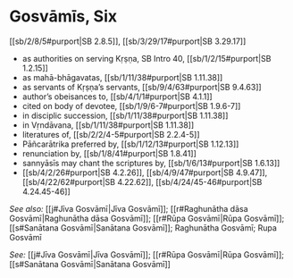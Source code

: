 # Gosvāmīs, Six

[[sb/2/8/5#purport|SB 2.8.5]], [[sb/3/29/17#purport|SB 3.29.17]]

* as authorities on serving Kṛṣṇa, SB Intro 40, [[sb/1/2/15#purport|SB 1.2.15]]
* as mahā-bhāgavatas, [[sb/1/11/38#purport|SB 1.11.38]]
* as servants of Kṛṣṇa’s servants, [[sb/9/4/63#purport|SB 9.4.63]]
* author’s obeisances to, [[sb/4/1/1#purport|SB 4.1.1]]
* cited on body of devotee, [[sb/1/9/6-7#purport|SB 1.9.6-7]]
* in disciplic succession, [[sb/1/11/38#purport|SB 1.11.38]]
* in Vṛndāvana, [[sb/1/11/38#purport|SB 1.11.38]]
* literatures of, [[sb/2/2/4-5#purport|SB 2.2.4-5]]
* Pāñcarātrika preferred by, [[sb/1/12/13#purport|SB 1.12.13]]
* renunciation by, [[sb/1/8/41#purport|SB 1.8.41]]
* sannyāsīs may chant the scriptures by, [[sb/1/6/13#purport|SB 1.6.13]]
*  [[sb/4/2/26#purport|SB 4.2.26]], [[sb/4/9/47#purport|SB 4.9.47]], [[sb/4/22/62#purport|SB 4.22.62]], [[sb/4/24/45-46#purport|SB 4.24.45-46]]

*See also:* [[j#Jīva Gosvāmī|Jīva Gosvāmī]]; [[r#Raghunātha dāsa Gosvāmī|Raghunātha dāsa Gosvāmī]]; [[r#Rūpa Gosvāmī|Rūpa Gosvāmī]]; [[s#Sanātana Gosvāmī|Sanātana Gosvāmī]]; Raghunātha Gosvāmī; Rupa Gosvāmī

*See:* [[j#Jīva Gosvāmī|Jīva Gosvāmī]]; [[r#Rūpa Gosvāmī|Rūpa Gosvāmī]]; [[s#Sanātana Gosvāmī|Sanātana Gosvāmī]]

